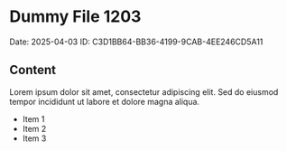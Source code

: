 # Dummy File 1203

Date: 2025-04-03
ID: C3D1BB64-BB36-4199-9CAB-4EE246CD5A11

## Content

Lorem ipsum dolor sit amet, consectetur adipiscing elit.
Sed do eiusmod tempor incididunt ut labore et dolore magna aliqua.

* Item 1
* Item 2
* Item 3

